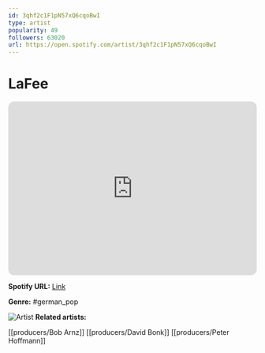 ```yaml
---
id: 3qhf2c1F1pN57xQ6cqoBwI
type: artist
popularity: 49
followers: 63020
url: https://open.spotify.com/artist/3qhf2c1F1pN57xQ6cqoBwI
---
```

# LaFee

<iframe style="border-radius:12px" src="https://open.spotify.com/embed/artist/3qhf2c1F1pN57xQ6cqoBwI" width="100%" height="352" frameBorder="0" allowfullscreen="" allow="autoplay; clipboard-write; encrypted-media; fullscreen; picture-in-picture" loading="lazy"></iframe>

**Spotify URL:** [Link](https://open.spotify.com/artist/3qhf2c1F1pN57xQ6cqoBwI)

**Genre:**  #german_pop

![Artist](https://i.scdn.co/image/ab6761610000e5eb5014915da17854c49495c589)
**Related artists:**

[[producers/Bob Arnz]]
[[producers/David Bonk]]
[[producers/Peter Hoffmann]]
